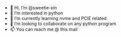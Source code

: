 - 👋 Hi, I’m @sweetie-xin
- 👀 I’m interested in python
- 🌱 I’m currently learning nvme and PCIE related
- 💞️ I’m looking to collaborate on any python program
- 📫 You can reach me @ this mail

<!---
sweetie-xin/sweetie-xin is a ✨ special ✨ repository because its `README.md` (this file) appears on your GitHub profile.
You can click the Preview link to take a look at your changes.
--->
